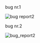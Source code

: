 bug nr.1

![bug report2](https://github.com/farkas1david/Final-project-OC/assets/132594193/c277990f-0213-4d30-85d3-40113fcea858)

bug nr.2

![bug_report2](https://github.com/farkas1david/Final-project-OC/assets/132594193/072d3960-4e3c-47a3-bc75-49e076b38e27)
